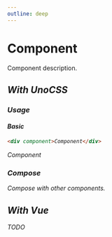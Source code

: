 ```yaml
---
outline: deep
---
```


# Component

Component description.

## <i i-logos-unocss /> With UnoCSS

### <i i-carbon:use-case-usage /> Usage

#### Basic

```html
<div component>Component</div>
```

<div flex="~ gap-2 items-center">
  <div component>Component</div>
</div>

### <i i-carbon:chart-bubble-packed /> Compose

Compose with other components.

## <i i-logos-vue /> With Vue

TODO
